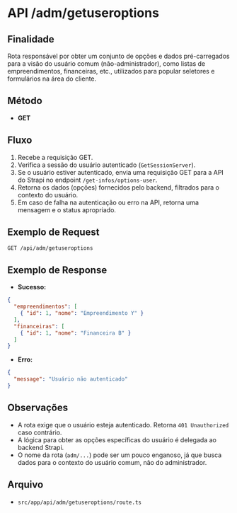 # API /adm/getuseroptions

## Finalidade
Rota responsável por obter um conjunto de opções e dados pré-carregados para a visão do usuário comum (não-administrador), como listas de empreendimentos, financeiras, etc., utilizados para popular seletores e formulários na área do cliente.

## Método
- **GET**

## Fluxo
1.  Recebe a requisição GET.
2.  Verifica a sessão do usuário autenticado (`GetSessionServer`).
3.  Se o usuário estiver autenticado, envia uma requisição GET para a API do Strapi no endpoint `/get-infos/options-user`.
4.  Retorna os dados (opções) fornecidos pelo backend, filtrados para o contexto do usuário.
5.  Em caso de falha na autenticação ou erro na API, retorna uma mensagem e o status apropriado.

## Exemplo de Request
```http
GET /api/adm/getuseroptions
```

## Exemplo de Response
- **Sucesso:**
```json
{
  "empreendimentos": [
    { "id": 1, "nome": "Empreendimento Y" }
  ],
  "financeiras": [
    { "id": 1, "nome": "Financeira B" }
  ]
}
```
- **Erro:**
```json
{
  "message": "Usuário não autenticado"
}
```

## Observações
- A rota exige que o usuário esteja autenticado. Retorna `401 Unauthorized` caso contrário.
- A lógica para obter as opções específicas do usuário é delegada ao backend Strapi.
- O nome da rota (`adm/...`) pode ser um pouco enganoso, já que busca dados para o contexto do usuário comum, não do administrador.

## Arquivo
- `src/app/api/adm/getuseroptions/route.ts`

